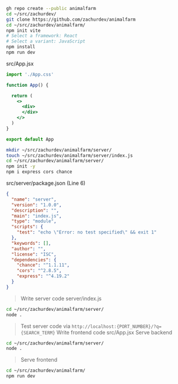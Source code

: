 ```bash
gh repo create --public animalfarm
cd ~/src/zachurdev/
git clone https://github.com/zachurdev/animalfarm
cd ~/src/zachurdev/animalfarm/
npm init vite
# Select a framework: React
# Select a variant: JavaScript
npm install
npm run dev
```
src/App.jsx
```jsx
import './App.css'

function App() {

  return (
    <>
      <div>
      </div>
    </>
  )
}

export default App
```
```bash
mkdir ~/src/zachurdev/animalfarm/server/
touch ~/src/zachurdev/animalfarm/server/index.js
cd ~/src/zachurdev/animalfarm/server/
npm init -y
npm i express cors chance
```
src/server/package.json (Line 6)
```json
{
  "name": "server",
  "version": "1.0.0",
  "description": "",
  "main": "index.js",
  "type": "module",
  "scripts": {
    "test": "echo \"Error: no test specified\" && exit 1"
  },
  "keywords": [],
  "author": "",
  "license": "ISC",
  "dependencies": {
    "chance": "^1.1.11",
    "cors": "^2.8.5",
    "express": "^4.19.2"
  }
}
```
> Write server code server/index.js
```bash
cd ~/src/zachurdev/animalfarm/server/
node .
```
> Test server code via `http://localhost:{PORT_NUMBER}/?q={SEARCH_TERM}`
> Write frontend code src/App.jsx
> Serve backend
```bash
cd ~/src/zachurdev/animalfarm/server/
node .
```
> Serve frontend
```bash
cd ~/src/zachurdev/animalfarm/
npm run dev
```